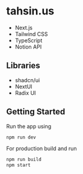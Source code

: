 # tahsin.us

- Next.js
- Tailwind CSS
- TypeScript
- Notion API

## Libraries

- shadcn/ui
- NextUI
- Radix UI

## Getting Started

Run the app using

```bash
npm run dev
```

For production build and run

```bash
npm run build
npm start
```
